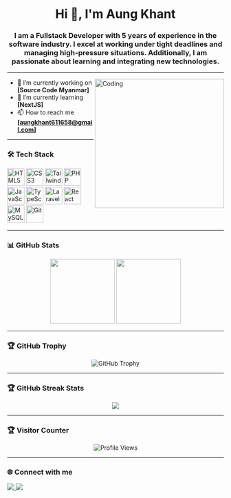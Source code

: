 <h1 align="center">Hi 👋, I'm Aung Khant</h1>
<h3 align="center">I am a Fullstack Developer with 5 years of experience in the software industry. I excel at working under tight deadlines and managing high-pressure situations. Additionally, I am passionate about learning and integrating new technologies.</h3>

---

<img align="right" alt="Coding" width="300" src="https://media.giphy.com/media/qgQUggAC3Pfv687qPC/giphy.gif" />

- 🔭 I’m currently working on **[Source Code Myanmar]**
- 🌱 I’m currently learning **[NextJS]**
- 📫 How to reach me **[aungkhant611658@gmail.com]**

---

### 🛠️ Tech Stack

<div align="left">
  <img src="https://cdn.jsdelivr.net/gh/devicons/devicon/icons/html5/html5-original.svg" height="40" alt="HTML5"/>
  <img src="https://cdn.jsdelivr.net/gh/devicons/devicon/icons/css3/css3-original.svg" height="40" alt="CSS3"/>
  <img src="https://www.svgrepo.com/show/374118/tailwind.svg" height="40" alt="TailwindCss"/>
  <img src="https://cdn.jsdelivr.net/gh/devicons/devicon/icons/php/php-original.svg" height="40" alt="PHP"/>
  <img src="https://cdn.jsdelivr.net/gh/devicons/devicon/icons/javascript/javascript-original.svg" height="40" alt="JavaScript"/>
  <img src="https://cdn.jsdelivr.net/gh/devicons/devicon/icons/typescript/typescript-original.svg" height="40" alt="TypeScript"/>
  <img src="https://www.svgrepo.com/show/303379/laravel-logo.svg" height="40" alt="Laravel"/>
  <img src="https://cdn.jsdelivr.net/gh/devicons/devicon/icons/react/react-original.svg" height="40" alt="React"/>
  <img src="https://cdn.jsdelivr.net/gh/devicons/devicon/icons/mysql/mysql-original.svg" height="40" alt="MySQL"/>
  <img src="https://cdn.jsdelivr.net/gh/devicons/devicon/icons/git/git-original.svg" height="40" alt="Git"/>
</div>

---

### 📊 GitHub Stats

<div align="center">
  <img src="https://github-readme-stats.vercel.app/api?username=aungkhant611658&show_icons=true&theme=radical" height="150" />
  <img src="https://github-readme-stats.vercel.app/api/top-langs/?username=aungkhant611658&layout=compact&theme=radical" height="150" />
</div>

---

### 🏆 GitHub Trophy

<p align="center">
  <img src="https://github-profile-trophy.vercel.app/?username=aungkhant611658&theme=radical&no-frame=true&no-bg=true&margin-w=4" alt="GitHub Trophy" />
</p>

---

### 🏆 GitHub Streak Stats

<p align="center">
  <img src="https://github-readme-streak-stats.herokuapp.com/?user=aungkhant611658&theme=radical" />
</p>

---

### 🏆 Visitor Counter

<p align="center">
  <img src="https://komarev.com/ghpvc/?username=aungkhant611658&label=Profile%20views&color=0e75b6&style=flat" alt="Profile Views" />
</p>

---

### 🌐 Connect with me

<p align="left">
  <a href="https://www.linkedin.com/in/aung-khant-843b2a197/" target="_blank">
    <img src="https://img.shields.io/badge/LinkedIn-blue?style=for-the-badge&logo=linkedin" />
  </a>
  <a href="mailto:aungkhant611658@gmail.com">
    <img src="https://img.shields.io/badge/Gmail-red?style=for-the-badge&logo=gmail&logoColor=white" />
  </a>
</p>
